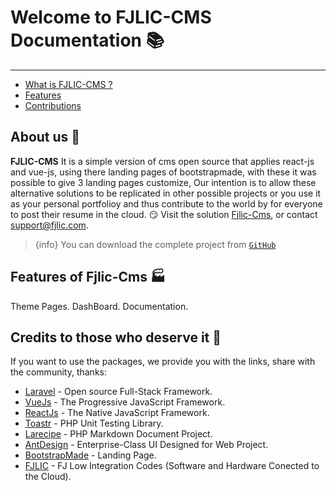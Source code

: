 # Welcome to FJLIC-CMS Documentation 📚
---

- [What is FJLIC-CMS ?](#overview)
- [Features](#features)
- [Contributions](#credits)

<a name="overview"></a>
## About us 👻

**FJLIC-CMS** It is a simple version of cms open source that applies react-js and vue-js, using there landing pages of bootstrapmade, with these it was possible to give 3 landing pages customize, Our intention is to allow these alternative solutions to be replicated in other possible projects or you use it as your personal portfolioy and thus contribute to the world by for everyone to post their resume in the cloud. 😏 Visit the solution [Fjlic-Cms](https://fjlic.com), or contact [support@fjlic.com](https://github.com/fjlic).

> {info} You can download the complete project from [`GitHub`](https://github.com/fjlic/Fjlic-Cms)

<a name="features"></a>
## Features of Fjlic-Cms 🏭

<larecipe-card>
    <larecipe-badge type="success" circle class="mr-2" icon="fa fa-user-astronaut"></larecipe-badge> Theme Pages.
    <larecipe-progress type="info" :value="100"></larecipe-progress>
</larecipe-card>

<larecipe-card>
    <larecipe-badge type="warning" circle class="mr-2" icon="fa fa-space-shuttle"></larecipe-badge> DashBoard.
    <larecipe-progress :striped="true" :animated="true" type="info" :value="100"></larecipe-progress>
</larecipe-card>

<larecipe-card>
    <larecipe-badge type="danger" circle class="mr-2" icon="fa fa-rocket"></larecipe-badge> Documentation.
    <larecipe-progress :striped="true" :animated="true" type="info" :value="20"></larecipe-progress>
</larecipe-card>

<a name="credits"></a>
## Credits to those who deserve it 👏

If you want to use the packages, we provide you with the links, share with the community, thanks:

+ [Laravel](https://laravel.com) - Open source Full-Stack Framework.
+ [VueJs](https://vuejs.org) - The Progressive JavaScript Framework.
+ [ReactJs](https://reactnative.dev) - The Native JavaScript Framework.
+ [Toastr](https://codeseven.github.io/toastr) - PHP Unit Testing Library.
+ [Larecipe](https://larecipe.binarytorch.com.my) - PHP Markdown Document Project.
+ [AntDesign](https://ant.design/) - Enterprise-Class UI Designed for Web Project.
+ [BootstrapMade](https://bootstrapmade.com/) - Landing Page.
+ [FJLIC](https://fjlic.com) - FJ Low Integration Codes (Software and Hardware Conected to the Cloud).


<larecipe-newsletter></larecipe-newsletter>